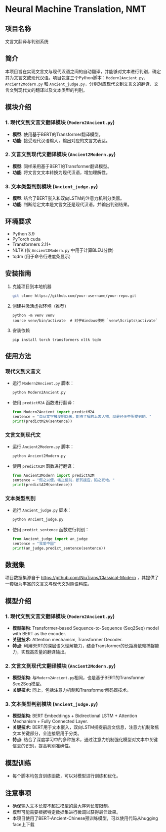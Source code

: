 # Neural Machine Translation, NMT

## 项目名称
文言文翻译与判别系统

## 简介
本项目旨在实现文言文与现代汉语之间的自动翻译，并能够对文本进行判别，确定其为文言文或现代汉语。项目包含三个Python脚本：`Modern2Ancient.py`、`Ancient2Modern.py` 和 `Ancient_judge.py`，分别对应现代文到文言文的翻译、文言文到现代文的翻译以及文本类型的判别。

## 模块介绍

### 1. 现代文到文言文翻译模块 (`Modern2Ancient.py`)
- **模型**: 使用基于BERT的Transformer翻译模型。
- **功能**: 接受现代汉语输入，输出对应的文言文表达。

### 2. 文言文到现代文翻译模块 (`Ancient2Modern.py`)
- **模型**: 同样采用基于BERT的Transformer翻译模型。
- **功能**: 将文言文文本转换为现代汉语，增加理解性。

### 3. 文本类型判别模块 (`Ancient_judge.py`)
- **模型**: 结合了BERT嵌入和双向LSTM的注意力机制分类器。
- **功能**: 判断给定文本是文言文还是现代汉语，并输出判别结果。

## 环境要求
- Python 3.9
- PyTorch cuda
- Transformers 2.11+
- NLTK (仅 `Ancient2Modern.py` 中用于计算BLEU分数)
- tqdm (用于命令行进度条显示)

## 安装指南
1. 克隆项目到本地机器
   ```bash
   git clone https://github.com/your-username/your-repo.git
   ```
2. 创建并激活虚拟环境（推荐）
   ```
   python -m venv venv
   source venv/bin/activate  # 对于Windows使用 `venv\Scripts\activate`
   ```
3. 安装依赖
   ```
   pip install torch transformers nltk tqdm
   ```

## 使用方法
### 现代文到文言文
- 运行 `Modern2Ancient.py` 脚本：
  ```bash
  python Modern2Ancient.py
  ```
- 使用 `predictM2A` 函数进行翻译：
  ```python
  from Modern2Ancient import predictM2A
  sentence = "自从文字被发明以来，能够了解的上古人物，就是经传中所提到的。"
  print(predictM2A(sentence))
  ```

### 文言文到现代文
- 运行 `Ancient2Modern.py` 脚本：
  ```bash
  python Ancient2Modern.py
  ```
- 使用 `predictA2M` 函数进行翻译：
  ```python
  from Ancient2Modern import predictA2M
  sentence = "假之以便，唆之使前，断其援应，陷之死地。"
  print(predictA2M(sentence))
  ```

### 文本类型判别
- 运行 `Ancient_judge.py` 脚本：
  ```bash
  python Ancient_judge.py
  ```
- 使用 `predict_sentence` 函数进行判别：
  ```python
  from Ancient_judge import an_judge
  sentence = "我爱中国"
  print(an_judge.predict_sentence(sentence))
  ```

## 数据集
项目数据集源自于 https://github.com/NiuTrans/Classical-Modern ，其提供了
一套极为丰富的文言文与现代文对照语料库。

## 模型介绍

### 1. 现代文到文言文翻译模块 (`Modern2Ancient.py`)
- **模型架构**: Transformer-based Sequence-to-Sequence (Seq2Seq) model with BERT as the encoder.
- **关键技术**: Attention mechanism, Transformer Decoder.
- **特点**: 利用BERT的深层语义理解能力，结合Transformer的长距离依赖捕捉能力，实现高质量的翻译输出。

### 2. 文言文到现代文翻译模块 (`Ancient2Modern.py`)
- **模型架构**: 与`Modern2Ancient.py`相同，也是基于BERT的Transformer Seq2Seq模型。
- **关键技术**: 同上，包括注意力机制和Transformer解码器技术。


### 3. 文本类型判别模块 (`Ancient_judge.py`)
- **模型架构**: BERT Embeddings + Bidirectional LSTM + Attention Mechanism + Fully Connected Layer.
- **关键技术**: BERT用于文本嵌入，双向LSTM捕捉前后文信息，注意力机制聚焦文本关键部分，全连接层用于分类。
- **特点**: 结合了深度学习中的多种技术，通过注意力机制强化模型对文本中关键信息的识别，提高判别准确性。

## 模型训练
- 每个脚本均包含训练函数，可以对模型进行训练和优化。

## 注意事项
- 确保输入文本长度不超过模型的最大序列长度限制。
- 模型可能需要根据特定数据集进行微调以获得最佳效果。
- 本项目使用了BERT-Ancient-Chinese预训练模型，可以使用代码从hugging face上下载
